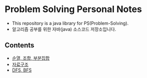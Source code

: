 # Problem Solving Personal Notes
- This repository is a java library for PS(Problem-Solving).
- 알고리즘 공부를 위한 자바(java) 소스코드 저장소입니다.

## Contents
- [순열, 조합, 부분집합](https://github.com/daeunkwak/Problem-Solving/issues/1)
- [자료구조](https://github.com/daeunkwak/Problem-Solving/issues/3)
- [DFS, BFS](https://github.com/daeunkwak/Problem-Solving/issues/2)
